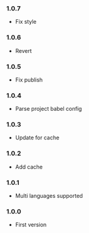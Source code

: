 ### 1.0.7

- Fix style

### 1.0.6

- Revert

### 1.0.5

- Fix publish

### 1.0.4

- Parse project babel config

### 1.0.3

- Update for cache

### 1.0.2

- Add cache

### 1.0.1

- Multi languages supported

### 1.0.0

- First version
